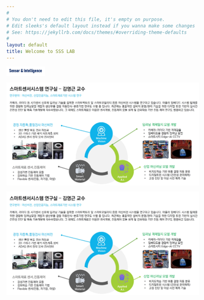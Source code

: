 ```yaml
---
#
# You don't need to edit this file, it's empty on purpose.
# Edit sleeks's default layout instead if you wanna make some changes
# See: https://jekyllrb.com/docs/themes/#overriding-theme-defaults
#
layout: default
title: Welcome to SSS LAB
---
```


<link rel="stylesheet" href="/assets/css/main.css">

<img src="assets/img/favicon.jpg"  title="SSSLAB_Logo" class="center" style="width:20%"/>

![SSSLAB](assets/img/ssslabmain.jpg)  

<img src="assets/img/ssslabmain.jpg"  title="SSSLAB_Logo" class="center">





